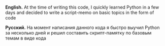 **English.** 
At the time of writing this code, I quickly learned Python in a few days and decided to write a script-memo on basic topics in the form of code

**Русский.**
На момент написания данного кода я быстро выучил Python за несколько дней и решил составить скрипт-памятку по базовым темам в виде кода
